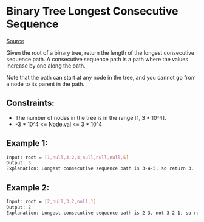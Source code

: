 # Binary Tree Longest Consecutive Sequence
[Source](https://leetcode.com/problems/binary-tree-longest-consecutive-sequence/)

Given the root of a binary tree, return the length of the longest consecutive sequence path.
A consecutive sequence path is a path where the values increase by one along the path.

Note that the path can start at any node in the tree, and you cannot go from a node to its parent in the path.

## Constraints:

 - The number of nodes in the tree is in the range [1, 3 * 10^4].
 - -3 * 10^4 <= Node.val <= 3 * 10^4

## Example 1:
```sh
Input: root = [1,null,3,2,4,null,null,null,5]
Output: 3
Explanation: Longest consecutive sequence path is 3-4-5, so return 3.
```

## Example 2:
```sh
Input: root = [2,null,3,2,null,1]
Output: 2
Explanation: Longest consecutive sequence path is 2-3, not 3-2-1, so return 2.
```
